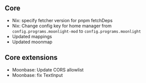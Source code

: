 ## Core

- Nix: specify fetcher version for pnpm fetchDeps
- Nix: Change config key for home manager from `config.programs.moonlight-mod` to `config.programs.moonlight`
- Updated mappings
- Updated moonmap

## Core extensions

- Moonbase: Update CORS allowlist
- Moonbase: fix TextInput
